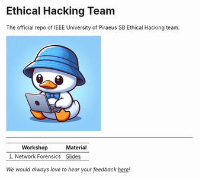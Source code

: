 # Ethical Hacking Team

The official repo of IEEE University of Piraeus SB Ethical Hacking team.

<img src="https://raw.githubusercontent.com/ieee-unipi-sb/Ethical-Hacking/refs/heads/main/assets/papaki.png" alt="hacker papaki" style="zoom: 25%;" />

---

| Workshop             | Material                                                     |
| -------------------- | ------------------------------------------------------------ |
| 1. Network Forensics | [Slides](https://github.com/ieee-unipi-sb/Ethical-Hacking/blob/main/Workshop%201%20-%20Network%20Forensics/Network%20Forensics.pdf) |

*We would always love to hear your feedback [here](https://forms.gle/UcWnmqZSgw16C7d16)!*

